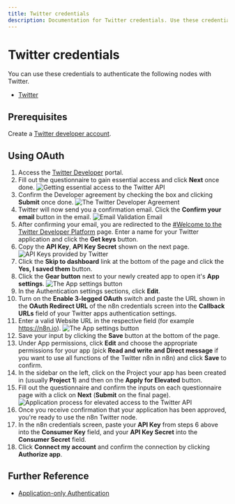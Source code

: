 ```yaml
---
title: Twitter credentials
description: Documentation for Twitter credentials. Use these credentials to authenticate Twitter in n8n, a workflow automation platform.
---
```


# Twitter credentials

You can use these credentials to authenticate the following nodes with Twitter.

- [Twitter](/integrations/builtin/app-nodes/n8n-nodes-base.twitter/)

## Prerequisites

Create a [Twitter developer account](https://developer.twitter.com/).

## Using OAuth

1. Access the [Twitter Developer](https://developer.twitter.com/en/portal/projects-and-apps) portal.
2. Fill out the questionnaire to gain essential access and click **Next** once done.
![Getting essential access to the Twitter API](/_images/integrations/builtin/credentials/twitter/essential-access.png)
3. Confirm the Developer agreement by checking the box and clicking **Submit** once done.
![The Twitter Developer Agreement](/_images/integrations/builtin/credentials/twitter/developer-agreement.png)
4. Twitter will now send you a confirmation email. Click the **Confirm your email** button in the email.
![Email Validation Email](/_images/integrations/builtin/credentials/twitter/email-validation.png)
5. After confirming your email, you are redirected to the [#Welcome to the Twitter Developer Platform](https://developer.twitter.com/en/portal/register/welcome) page. Enter a name for your Twitter application and click the **Get keys** button.
6. Copy the **API Key**, **API Key Secret** shown on the next page.
![API Keys provided by Twitter](/_images/integrations/builtin/credentials/twitter/api-keys.png)
7. Click the **Skip to dashboard** link at the bottom of the page and click the **Yes, I saved them** button.
8. Click the **Gear button** next to your newly created app to open it's **App settings**.
![The App settings button](/_images/integrations/builtin/credentials/twitter/app-settings-button.png)
9. In the Authentication settings sections, click **Edit**.
10. Turn on the **Enable 3-legged OAuth** switch and paste the URL shown in the **OAuth Redirect URL** of the n8n credentials screen into the **Callback URLs** field of your Twitter apps authentication settings.
11. Enter a valid Website URL in the respective field (for example https://n8n.io).
![The App settings button](/_images/integrations/builtin/credentials/twitter/oauth-settings.png)
12. Save your input by clicking the **Save** button at the bottom of the page.
13. Under App permissions, click **Edit** and choose the appropriate permissions for your app (pick **Read and write and Direct message** if you want to use all functions of the Twitter n8n in n8n) and click **Save** to confirm.
14. In the sidebar on the left, click on the Project your app has been created in (usually **Project 1**) and then on the **Apply for Elevated** button.
15. Fill out the questionnaire and confirm the inputs on each questionnaire page with a click on **Next** (**Submit** on the final page).
![Application process for elevated access to the Twitter API](/_images/integrations/builtin/credentials/twitter/elevated-access.png)
16. Once you receive confirmation that your application has been approved, you're ready to use the n8n Twitter node.
17. In the n8n credentials screen, paste your **API Key** from steps 6 above into the **Consumer Key** field, and your **API Key Secret** into the **Consumer Secret** field.
18. Click **Connect my account** and confirm the connection by clicking **Authorize app**.

## Further Reference

- [Application-only Authentication](https://developer.twitter.com/en/docs/authentication/oauth-2-0/application-only)

